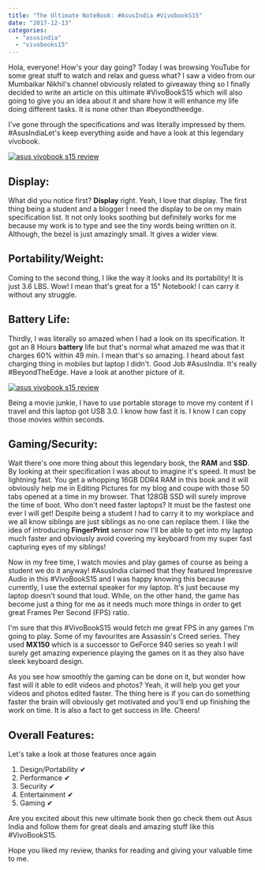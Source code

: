 ```yaml
---
title: "The Ultimate NoteBook: #AsusIndia #VivobookS15"
date: "2017-12-13"
categories: 
  - "asusindia"
  - "vivobooks15"
---
```


Hola, everyone! How's your day going? Today I was browsing YouTube for some great stuff to watch and relax and guess what? I saw a video from our Mumbaikar Nikhil's channel obviously related to giveaway thing so I finally decided to write an article on this ultimate #VivoBookS15 which will also going to give you an idea about it and share how it will enhance my life doing different tasks. It is none other than #beyondtheedge.

I've gone through the specifications and was literally impressed by them. #AsusIndiaLet's keep everything aside and have a look at this legendary vivobook.

[![asus vivobook s15 review](posts/2017/12/images/VivoBook%2BS15.png)](https://1.bp.blogspot.com/-eYkT8a4usgw/WjFPvjbo3zI/AAAAAAAAKvQ/CrPULUYXAOMkAB-fzvmmQS121YCAxefMwCLcBGAs/s1600/VivoBook%2BS15.png)

## Display:

What did you notice first? **Display** right. Yeah, I love that display. The first thing being a student and a blogger I need the display to be on my main specification list. It not only looks soothing but definitely works for me because my work is to type and see the tiny words being written on it. Although, the bezel is just amazingly small. It gives a wider view.

## Portability/Weight:

Coming to the second thing, I like the way it looks and its portability! It is just 3.6 LBS. Wow! I mean that's great for a 15" Notebook! I can carry it without any struggle.

## Battery Life:

Thirdly, I was literally so amazed when I had a look on its specification. It got an 8 Hours **battery** life but that's normal what amazed me was that it charges 60% within 49 min. I mean that's so amazing. I heard about fast charging thing in mobiles but laptop I didn't. Good Job #AsusIndia. It's really #BeyondTheEdge. Have a look at another picture of it.

[![asus vivobook s15 review](posts/2017/12/images/Asus5.jpg)](https://3.bp.blogspot.com/-9jpFm0pjyjU/WjFW57PD07I/AAAAAAAAKvk/jZdBwWz1jMkGwkP0vFjMnGsg_NvLqgkQwCLcBGAs/s1600/Asus5.jpg)

Being a movie junkie, I have to use portable storage to move my content if I travel and this laptop got USB 3.0. I know how fast it is. I know I can copy those movies within seconds.

## Gaming/Security:

Wait there's one more thing about this legendary book, the **RAM** and **SSD**. By looking at their specification I was about to imagine it's speed. It must be lightning fast. You get a whopping 16GB DDR4 RAM in this book and it will obviously help me in Editing Pictures for my blog and coupe with those 50 tabs opened at a time in my browser. That 128GB SSD will surely improve the time of boot. Who don't need faster laptops? It must be the fastest one ever I will get! Despite being a student I had to carry it to my workplace and we all know siblings are just siblings as no one can replace them. I like the idea of introducing **FingerPrint** sensor now I'll be able to get into my laptop much faster and obviously avoid covering my keyboard from my super fast capturing eyes of my siblings!

Now in my free time, I watch movies and play games of course as being a student we do it anyway! #AsusIndia claimed that they featured Impressive Audio in this #VivoBookS15 and I was happy knowing this because currently, I use the external speaker for my laptop. It's just because my laptop doesn't sound that loud. While, on the other hand, the game has become just a thing for me as it needs much more things in order to get great Frames Per Second (FPS) ratio.

I'm sure that this #VivoBookS15 would fetch me great FPS in any games I'm going to play. Some of my favourites are Assassin's Creed series. They used **MX150** which is a successor to GeForce 940 series so yeah I will surely get amazing experience playing the games on it as they also have sleek keyboard design.

As you see how smoothly the gaming can be done on it, but wonder how fast will it able to edit videos and photos? Yeah, it will help you get your videos and photos edited faster. The thing here is if you can do something faster the brain will obviously get motivated and you'll end up finishing the work on time. It is also a fact to get success in life. Cheers!

## Overall Features:

Let's take a look at those features once again

1. Design/Portability ✔
2. Performance ✔
3. Security ✔
4. Entertainment ✔
5. Gaming ✔

Are you excited about this new ultimate book then go check them out Asus India and follow them for great deals and amazing stuff like this #VivoBookS15.

Hope you liked my review, thanks for reading and giving your valuable time to me.

